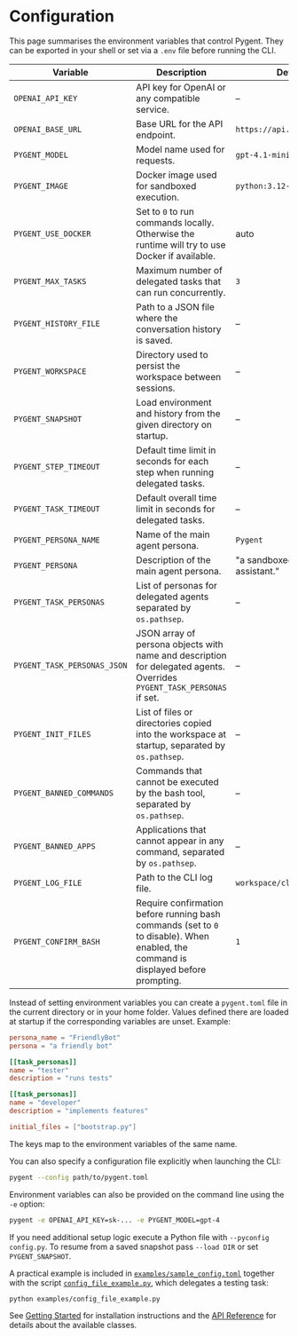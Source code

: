 # Configuration

This page summarises the environment variables that control Pygent.  They can be
exported in your shell or set via a `.env` file before running the CLI.

| Variable | Description | Default |
| --- | --- | --- |
| `OPENAI_API_KEY` | API key for OpenAI or any compatible service. | – |
| `OPENAI_BASE_URL` | Base URL for the API endpoint. | `https://api.openai.com/v1` |
| `PYGENT_MODEL` | Model name used for requests. | `gpt-4.1-mini` |
| `PYGENT_IMAGE` | Docker image used for sandboxed execution. | `python:3.12-slim` |
| `PYGENT_USE_DOCKER` | Set to `0` to run commands locally. Otherwise the runtime will try to use Docker if available. | auto |
| `PYGENT_MAX_TASKS` | Maximum number of delegated tasks that can run concurrently. | `3` |
| `PYGENT_HISTORY_FILE` | Path to a JSON file where the conversation history is saved. | – |
| `PYGENT_WORKSPACE` | Directory used to persist the workspace between sessions. | – |
| `PYGENT_SNAPSHOT` | Load environment and history from the given directory on startup. | – |
| `PYGENT_STEP_TIMEOUT` | Default time limit in seconds for each step when running delegated tasks. | – |
| `PYGENT_TASK_TIMEOUT` | Default overall time limit in seconds for delegated tasks. | – |
| `PYGENT_PERSONA_NAME` | Name of the main agent persona. | `Pygent` |
| `PYGENT_PERSONA` | Description of the main agent persona. | "a sandboxed coding assistant." |
| `PYGENT_TASK_PERSONAS` | List of personas for delegated agents separated by `os.pathsep`. | – |
| `PYGENT_TASK_PERSONAS_JSON` | JSON array of persona objects with name and description for delegated agents. Overrides `PYGENT_TASK_PERSONAS` if set. | – |
| `PYGENT_INIT_FILES` | List of files or directories copied into the workspace at startup, separated by `os.pathsep`. | – |
| `PYGENT_BANNED_COMMANDS` | Commands that cannot be executed by the bash tool, separated by `os.pathsep`. | – |
| `PYGENT_BANNED_APPS` | Applications that cannot appear in any command, separated by `os.pathsep`. | – |
| `PYGENT_LOG_FILE` | Path to the CLI log file. | `workspace/cli.log` |
| `PYGENT_CONFIRM_BASH` | Require confirmation before running bash commands (set to `0` to disable). When enabled, the command is displayed before prompting. | `1` |

Instead of setting environment variables you can create a `pygent.toml` file in
the current directory or in your home folder. Values defined there are loaded at
startup if the corresponding variables are unset. Example:

```toml
persona_name = "FriendlyBot"
persona = "a friendly bot"

[[task_personas]]
name = "tester"
description = "runs tests"

[[task_personas]]
name = "developer"
description = "implements features"

initial_files = ["bootstrap.py"]
```

The keys map to the environment variables of the same name.

You can also specify a configuration file explicitly when launching the CLI:

```bash
pygent --config path/to/pygent.toml
```
Environment variables can also be provided on the command line using
the `-e` option:

```bash
pygent -e OPENAI_API_KEY=sk-... -e PYGENT_MODEL=gpt-4
```
If you need additional setup logic execute a Python file with
`--pyconfig config.py`.
To resume from a saved snapshot pass `--load DIR` or set `PYGENT_SNAPSHOT`.

A practical example is included in
[`examples/sample_config.toml`](https://github.com/marianochaves/pygent/blob/main/examples/sample_config.toml)
together with the script
[`config_file_example.py`](https://github.com/marianochaves/pygent/blob/main/examples/config_file_example.py), which delegates a testing task:

```bash
python examples/config_file_example.py
```


See [Getting Started](getting-started.md) for installation instructions and the
[API Reference](api-reference.md) for details about the available classes.

